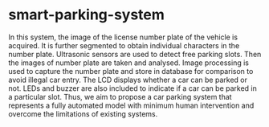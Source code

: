 # smart-parking-system
In this system, the image of the license number plate of the vehicle is acquired. It is further
segmented to obtain individual characters in the number plate. Ultrasonic sensors are used
to detect free parking slots. Then the images of number plate are taken and analysed.
Image processing is used to capture the number plate and store in database for comparison
to avoid illegal car entry. The LCD displays whether a car can be parked or not. LEDs and
buzzer are also included to indicate if a car can be parked in a particular slot.
Thus, we aim to propose a car parking system that represents a fully automated model
with minimum human intervention and overcome the limitations of existing systems.
